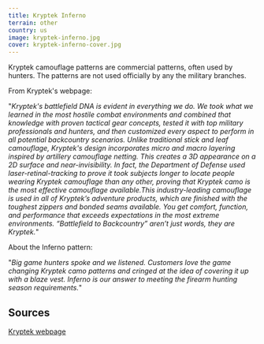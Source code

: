 ```yaml
---
title: Kryptek Inferno
terrain: other
country: us
image: kryptek-inferno.jpg
cover: kryptek-inferno-cover.jpg
---
```

Kryptek camouflage patterns are commercial patterns, often used by hunters. The patterns are not used officially by any the military branches.

From Kryptek's webpage:

"*Kryptek's battlefield DNA is evident in everything we do. We took what we learned in the most hostile combat environments and combined that knowledge with proven tactical gear concepts, tested it with top military professionals and hunters, and then customized every aspect to perform in all potential backcountry scenarios. Unlike traditional stick and leaf camouflage, Kryptek's design incorporates micro and macro layering inspired by artillery camouflage netting. This creates a 3D appearance on a 2D surface and near-invisibility. In fact, the Department of Defense used laser-retinal-tracking to prove it took subjects longer to locate people wearing Kryptek camouflage than any other, proving that Kryptek camo is the most effective camouflage available.This industry-leading camouflage is used in all of Kryptek’s adventure products, which are finished with the toughest zippers and bonded seams available. You get comfort, function, and performance that exceeds expectations in the most extreme environments. “Battlefield to Backcountry” aren’t just words, they are Kryptek.*"

About the Inferno pattern:

"*Big game hunters spoke and we listened. Customers love the game changing Kryptek camo patterns and cringed at the idea of covering it up with a blaze vest. Inferno is our answer to meeting the firearm hunting season requirements.*"

Sources
-------
[Kryptek webpage](https://kryptek.com/kryptek-camo-patterns)
